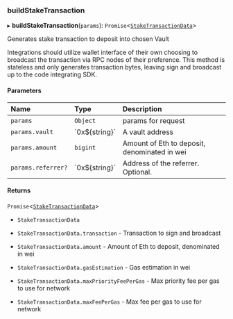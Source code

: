### buildStakeTransaction

▸ **buildStakeTransaction**(`params`): `Promise`\<[`StakeTransactionData`](../../../interfaces/StakeTransactionData.md)\>

Generates stake transaction to deposit into chosen Vault

 Integrations should utilize wallet interface of their own choosing to
broadcast the transaction via RPC nodes of their preference. This method
is stateless and only generates transaction bytes, leaving sign and broadcast
up to the code integrating SDK.

#### Parameters

| Name | Type | Description |
| :------ | :------ | :------ |
| `params` | `Object` | params for request |
| `params.vault` | \`0x$\{string}\` | A vault address |
| `params.amount` | `bigint` | Amount of Eth to deposit, denominated in wei |
| `params.referrer?` | \`0x$\{string}\` | Address of the referrer. Optional. |

#### Returns

`Promise`\<[`StakeTransactionData`](../../../interfaces/StakeTransactionData.md)\>

- `StakeTransactionData`

- `StakeTransactionData.transaction` - Transaction to sign and broadcast

- `StakeTransactionData.amount` - Amount of Eth to deposit, denominated in wei

- `StakeTransactionData.gasEstimation` - Gas estimation in wei

- `StakeTransactionData.maxPriorityFeePerGas` - Max priority fee per gas to use for network

- `StakeTransactionData.maxFeePerGas` - Max fee per gas to use for network